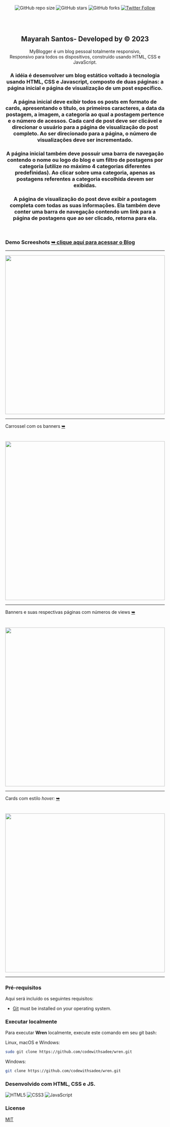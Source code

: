 <div align="center">
  
  ![GitHub repo size](https://img.shields.io/github/repo-size/codewithsadee/wren)
  ![GitHub stars](https://img.shields.io/github/stars/codewithsadee/wren?style=social)
  ![GitHub forks](https://img.shields.io/github/forks/codewithsadee/wren?style=social)
  [![Twitter Follow](https://img.shields.io/twitter/follow/codewithsadee?style=social)](https://twitter.com/intent/follow?screen_name=codewithsadee)
 

  <br />
  <br />

  <h2 align="center">Mayarah Santos- Developed by &copy; 2023</h2>

 MyBlogger é um blog pessoal totalmente responsivo, <br /> Responsivo para todos os dispositivos, construído usando HTML, CSS e JavaScript.

 ### A idéia é desenvolver um blog estático voltado à tecnologia usando HTML, CSS e Javascript, composto de duas páginas: a página inicial e página de visualização de um post específico. <br/>
 ### A página inicial deve exibir todos os posts em formato de cards, apresentando o título, os primeiros caracteres, a data da postagem, a imagem, a categoria ao qual a postagem pertence e o número de acessos. Cada card de post deve ser clicável e direcionar o usuário para a página de visualização do post completo. Ao ser direcionado para a página, o número de visualizações deve ser incrementado. <br/>
 ### A página inicial também deve possuir uma barra de navegação contendo o nome ou logo do blog e um filtro de postagens por categoria (utilize no máximo 4 categorias diferentes predefinidas). Ao clicar sobre uma categoria, apenas as postagens referentes a categoria escolhida devem ser exibidas. <br/>
 ### A página de visualização do post deve exibir a postagem completa com todas as suas informações. Ela também deve conter uma barra de navegação contendo um link para a página de postagens que ao ser clicado, retorna para ela.
 

</div>

<br />

### Demo Screeshots  <a href="https://https://mayblogger.netlify.app/" align="center"><strong align="center">➥ clique aqui para acessar o Blog</strong></a>

***
   
   <img src="./1.gif" align="center" height="500em" width="100%"> 
   

   ***
   Carrossel com os banners <a href="https://https://mayblogger.netlify.app/" align="center"><strong align="center">➥</strong></a>
   
   #
   <img src="./2.gif" align="center" height="500em" width="100%"> 
   
   ***
   
   Banners e suas respectivas páginas com números de views <a href="https://https://mayblogger.netlify.app/" align="center"><strong align="center">➥</strong></a>

   #
   <img src="./3.gif" align="center" height="500em" width="100%"> 
   
   ***

   Cards com estilo <i>hover:</i> <a href="https://https://mayblogger.netlify.app/" align="center"><strong align="center">➥</strong></a>

   #
   <img src="./4.gif" align="center" height="500em" width="100%"> 
   
   ***



### Pré-requisitos

Aqui será incluído os seguintes requisitos:

* [Git](https://git-scm.com/downloads "Download Git") must be installed on your operating system.

### Executar localmente

Para executar **Wren** localmente, execute este comando em seu git bash:

Linux, macOS e Windows:

```bash
sudo git clone https://github.com/codewithsadee/wren.git
```

Windows:

```bash
git clone https://github.com/codewithsadee/wren.git
```
### Desenvolvido com HTML, CSS e JS.
<div style="display: inline_block" >
    <img aling="center" alt="HTML5" src="https://img.shields.io/badge/HTML5-E34F26?style=for-the-badge&logo=html5&logoColor=white" />
    <img aling="center" alt="CSS3" src="https://img.shields.io/badge/CSS3-1572B6?style=for-the-badge&logo=css3&logoColor=white" />
    <img aling="center" alt="JavaScript" src="https://img.shields.io/badge/JavaScript-F7DF1E?style=for-the-badge&logo=javascript&logoColor=black" />
</div>

### License

[MIT](https://choosealicense.com/licenses/mit/)
